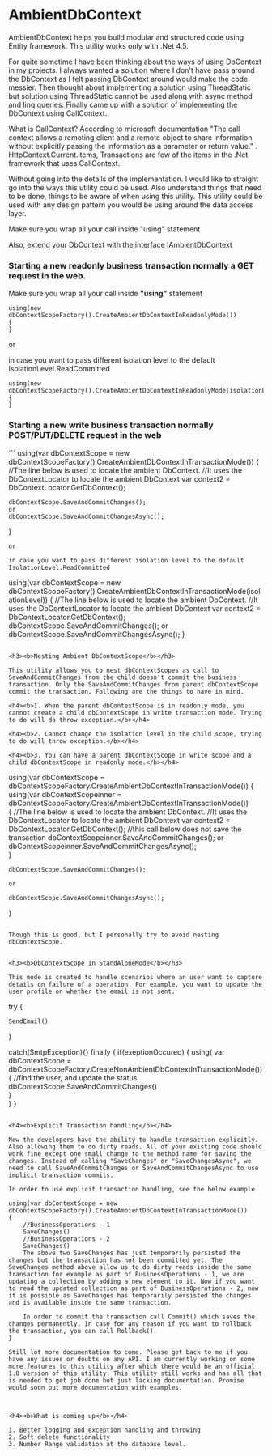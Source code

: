 # AmbientDbContext
AmbientDbContext helps you build modular and structured code using Entity framework. This utility works only with .Net 4.5.

For quite sometime I have been thinking about the ways of using DbContext in my projects. I always wanted a solution where I don't have pass around the DbContext as I felt passing DbContext around would make the code messier. Then thought about implementing a solution using ThreadStatic but solution using ThreadStatic cannot be used along with async method and linq queries. Finally came up with a solution of implementing the DbContext using CallContext.

What is CallContext?
According to microsoft documentation "The call context allows a remoting client and a remote object to share information without explicitly passing the information as a parameter or return value." . HttpContext.Current.items, Transactions are few of the items in the .Net framework that uses CallContext.

Without going into the details of the implementation. I would like to straight go into the ways this utility could be used. Also understand things that need to be done, things to be aware of when using this utility. This utility could be used with any design pattern you would be using around the data access layer.

Make sure you wrap all your call inside "using" statement

Also, extend your DbContext with the interface IAmbientDbContext

<h3><b>Starting a new readonly business transaction normally a GET request in the web.</b></h3>

Make sure you wrap all your call inside <b>"using"</b> statement
```
using(new dbContextScopeFactory().CreateAmbientDbContextInReadonlyMode())
{
}
```
or

in case you want to pass different isolation level to the default IsolationLevel.ReadCommitted

```
using(new dbContextScopeFactory().CreateAmbientDbContextInReadonlyMode(isolationLevel))
{
}
```

<h3><b>Starting a new write business transaction normally POST/PUT/DELETE request in the web</b></h3>
```
using(var dbContextScope = new dbContextScopeFactory().CreateAmbientDbContextInTransactionMode())
{
	//The line below is used to locate the ambient DbContext. 
	//It uses the DbContextLocator to locate the ambient DbContext
	var context2 = DbContextLocator.GetDbContext<DbContext>();
	
	dbContextScope.SaveAndCommitChanges();
	or 
	dbContextScope.SaveAndCommitChangesAsync();
}

```
or

in case you want to pass different isolation level to the default IsolationLevel.ReadCommitted
```
using(var dbContextScope = new dbContextScopeFactory().CreateAmbientDbContextInTransactionMode(isolationLevel))
{
	//The line below is used to locate the ambient DbContext. 
	//It uses the DbContextLocator to locate the ambient DbContext
	var context2 = DbContextLocator.GetDbContext<DbContext>();
	dbContextScope.SaveAndCommitChanges();
	or 
	dbContextScope.SaveAndCommitChangesAsync();
}
```

<h3><b>Nesting Ambient DbContextScope</b></h3>

This utility allows you to nest dbContextScopes as call to SaveAndCommitChanges from the child doesn't commit the business transaction. Only the SaveAndCommitChanges from parent dbContextScope commit the transaction. Following are the things to have in mind.

<h4><b>1. When the parent dbContextScope is in readonly mode, you cannot create a child dbContextScope in write transaction mode. Trying to do will do throw exception.</b></h4>

<h4><b>2. Cannot change the isolation level in the child scope, trying to do will throw exception.</b></h4>

<h4><b>3. You can have a parent dbContextScope in write scope and a child dbContextScope in readonly mode.</b></h4>

```
using(var dbContextScope = dbContextScopeFactory.CreateAmbientDbContextInTransactionMode())
{	
	using(var dbContextScopeinner = dbContextScopeFactory.CreateAmbientDbContextInTransactionMode())	
	{
		//The line below is used to locate the ambient DbContext. 
		//It uses the DbContextLocator to locate the ambient DbContext
		var context2 = DbContextLocator.GetDbContext<DbContext>();
		//this call below does not save the transaction
		dbContextScopeinner.SaveAndCommitChanges();
		or 
		dbContextScopeinner.SaveAndCommitChangesAsync();	
	}

	dbContextScope.SaveAndCommitChanges();
	
	or 
	
	dbContextScope.SaveAndCommitChangesAsync();
}
```

Though this is good, but I personally try to avoid nesting dbContextScope.


<h3><b>DbContextScope in StandAloneMode</b></h3>

This mode is created to handle scenarios where an user want to capture details on failure of a operation. For example, you want to update the user profile on whether the email is not sent.
```
try
{

	SendEmail()

}

catch(SmtpException){}
finally
{
	if(exeptionOccured)	
	{
		using(
		var dbContextScope = dbContextScopeFactory.CreateNonAmbientDbContextInTransactionMode())		
		{
			//find the user, and update the status
			dbContextScope.SaveAndCommitChanges()		
		}	
	}
}
```

<h4><b>Explicit Transaction handling</b></h4>

Now the developers have the ability to handle transaction explicitly. Also allowing them to do dirty reads. All of your existing code should work fine except one small change to the method name for saving the changes. Instead of calling "SaveChanges" or "SaveChangesAsync", we need to call SaveAndCommitChanges or SaveAndCommitChangesAsync to use implicit transaction commits.

In order to use explicit transaction handling, see the below example
```	
	using(var dbContextScope = new dbContextScopeFactory().CreateAmbientDbContextInTransactionMode())	
	{		
		//BusinessOperations - 1
		SaveChanges()
		//BusinessOperations - 2
		SaveChanges()
		The above two SaveChanges has just temporarily persisted the changes but the transaction has not been committed yet. The SaveChanges method above allow us to do dirty reads inside the same transaction for example as part of BusinessOperations - 1, we are updating a collection by adding a new element to it. Now if you want to read the updated collection as part of BusinessOperations - 2, now it is possible as SaveChanges has temporarily persisted the changes and is available inside the same transaction.
		
		In order to commit the transaction call Commit() which saves the changes permanently. In case for any reason if you want to rollback the transaction, you can call Rollback().
	}
	
```
Still lot more documentation to come. Please get back to me if you have any issues or doubts on any API. I am currently working on some more features to this utility after which there would be an official 1.0 version of this utility. This utility still works and has all that is needed to get job done but just lacking documentation. Promise would soon put more documentation with examples.



<h4><b>What is coming up</b></h4>

1. Better logging and exception handling and throwing 
2. Soft delete functionality
3. Number Range validation at the database level.
